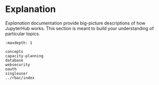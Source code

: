 # Explanation

_Explanation_ documentation provide big-picture descriptions of how JupyterHub works. This section is meant to build your understanding of particular topics.

```{toctree}
:maxdepth: 1

concepts
capacity-planning
database
websecurity
oauth
singleuser
../rbac/index
```
